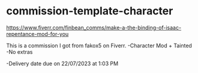 # commission-template-character
https://www.fiverr.com/finbean_comms/make-a-the-binding-of-isaac-repentance-mod-for-you

This is a commission I got from fakox5 on Fiverr.
-Character Mod + Tainted
-No extras

-Delivery date due on 22/07/2023 at 1:03 PM